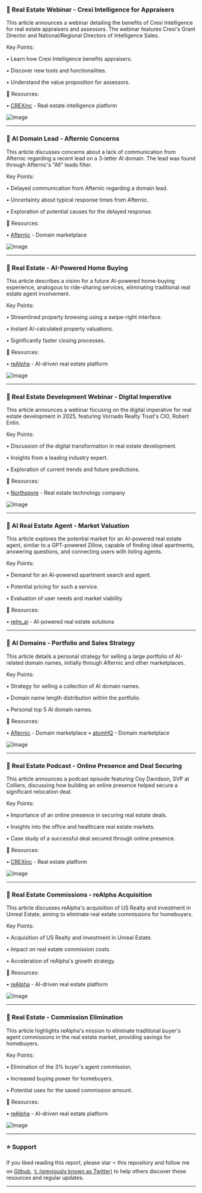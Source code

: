 ### 🤖 Real Estate Webinar - Crexi Intelligence for Appraisers

This article announces a webinar detailing the benefits of Crexi Intelligence for real estate appraisers and assessors.  The webinar features Crexi's Grant Director and National/Regional Directors of Intelligence Sales.

Key Points:

• Learn how Crexi Intelligence benefits appraisers.

• Discover new tools and functionalities.

• Understand the value proposition for assessors.


🔗 Resources:

• [CREXinc](https://x.com/CREXinc) - Real estate intelligence platform

![Image](https://pbs.twimg.com/media/Gjm-YNhXYAEOLcV?format=jpg&name=small)

---
### 🤖 AI Domain Lead - Afternic Concerns

This article discusses concerns about a lack of communication from Afternic regarding a recent lead on a 3-letter AI domain.  The lead was found through Afternic's "All" leads filter.

Key Points:

• Delayed communication from Afternic regarding a domain lead.

• Uncertainty about typical response times from Afternic.

• Exploration of potential causes for the delayed response.


🔗 Resources:

• [Afternic](https://x.com/afternic) - Domain marketplace

![Image](https://pbs.twimg.com/media/GiEwoerWQAAC0z2?format=jpg&name=small)

---
### 🚀 Real Estate - AI-Powered Home Buying

This article describes a vision for a future AI-powered home-buying experience, analogous to ride-sharing services, eliminating traditional real estate agent involvement.

Key Points:

• Streamlined property browsing using a swipe-right interface.

• Instant AI-calculated property valuations.

• Significantly faster closing processes.


🔗 Resources:

• [reAlpha](https://x.com/reAlpha) - AI-driven real estate platform

![Image](https://pbs.twimg.com/media/GgtDSQBaEAAdcZy?format=jpg&name=small)


---
### 🤖 Real Estate Development Webinar - Digital Imperative

This article announces a webinar focusing on the digital imperative for real estate development in 2025, featuring Vornado Realty Trust's CIO, Robert Entin.

Key Points:

•  Discussion of the digital transformation in real estate development.

•  Insights from a leading industry expert.

•  Exploration of current trends and future predictions.


🔗 Resources:

• [Northspyre](https://x.com/Northspyre) - Real estate technology company

![Image](https://pbs.twimg.com/media/Ggy_jEXWIAAakOB?format=jpg&name=small)

---
### 🤖 AI Real Estate Agent - Market Valuation

This article explores the potential market for an AI-powered real estate agent, similar to a GPT-powered Zillow, capable of finding ideal apartments, answering questions, and connecting users with listing agents.

Key Points:

•  Demand for an AI-powered apartment search and agent.

•  Potential pricing for such a service.

•  Evaluation of user needs and market viability.


🔗 Resources:

• [relm_ai](https://x.com/relm_ai) - AI-powered real estate solutions

---
### 🤖 AI Domains - Portfolio and Sales Strategy

This article details a personal strategy for selling a large portfolio of AI-related domain names, initially through Afternic and other marketplaces.

Key Points:

•  Strategy for selling a collection of AI domain names.

•  Domain name length distribution within the portfolio.

•  Personal top 5 AI domain names.


🔗 Resources:

• [Afternic](https://x.com/afternic) - Domain marketplace
• [atomHQ](https://x.com/atomHQ) - Domain marketplace

![Image](https://pbs.twimg.com/media/Ggu9ijVWsAAQ2BI?format=jpg&name=small)

---
### 🤖 Real Estate Podcast - Online Presence and Deal Securing

This article announces a podcast episode featuring Coy Davidson, SVP at Colliers, discussing how building an online presence helped secure a significant relocation deal.

Key Points:

•  Importance of an online presence in securing real estate deals.

•  Insights into the office and healthcare real estate markets.

•  Case study of a successful deal secured through online presence.


🔗 Resources:

• [CREXinc](https://x.com/CREXinc) - Real estate platform

![Image](https://pbs.twimg.com/ext_tw_video_thumb/1864396306703085569/pu/img/aYCVGxZQlOs9GeHl.jpg)

---
### 🤖 Real Estate Commissions - reAlpha Acquisition

This article discusses reAlpha's acquisition of US Realty and investment in Unreal Estate, aiming to eliminate real estate commissions for homebuyers.

Key Points:

•  Acquisition of US Realty and investment in Unreal Estate.

•  Impact on real estate commission costs.

•  Acceleration of reAlpha's growth strategy.



🔗 Resources:

• [reAlpha](https://x.com/reAlpha) - AI-driven real estate platform

![Image](https://pbs.twimg.com/ext_tw_video_thumb/1859674676424802304/pu/img/ANlcMKy2TAgVu2JF.jpg)

---
### 🤖 Real Estate - Commission Elimination

This article highlights reAlpha's mission to eliminate traditional buyer's agent commissions in the real estate market, providing savings for homebuyers.


Key Points:

•  Elimination of the 3% buyer's agent commission.

•  Increased buying power for homebuyers.

•  Potential uses for the saved commission amount.


🔗 Resources:

• [reAlpha](https://x.com/reAlpha) - AI-driven real estate platform

![Image](https://pbs.twimg.com/media/GbjCEExWQAAvfzp?format=jpg&name=small)


---

### ⭐️ Support

If you liked reading this report, please star ⭐️ this repository and follow me on [Github](https://github.com/Drix10), [𝕏 (previously known as Twitter)](https://x.com/DRIX_10_) to help others discover these resources and regular updates.

---